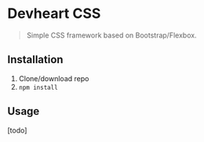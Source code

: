 # Devheart CSS
> Simple CSS framework based on Bootstrap/Flexbox.

## Installation
1. Clone/download repo
2. `npm install`

## Usage
[todo]
